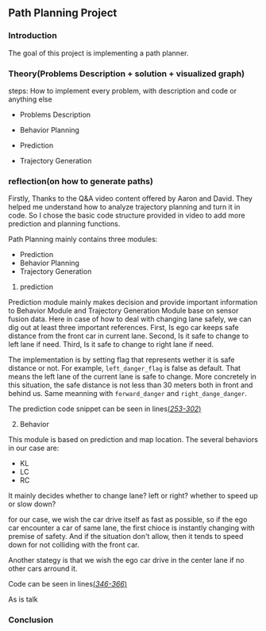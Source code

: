 ## Path Planning Project

### Introduction

The goal of this project is implementing a path planner.

### Theory(Problems Description + solution +  visualized graph)  
steps: How to implement every problem, with description and code or anything else

* Problems Description
  
* Behavior Planning

* Prediction

* Trajectory Generation

### reflection(on how to generate paths)
Firstly, Thanks to the Q&A video content offered by Aaron and David. They helped me understand how to analyze trajectory planning and turn it in code. So I chose the basic code structure provided in video to add more prediction and planning functions. 

Path Planning mainly contains three modules: 

* Prediction
* Behavior Planning
* Trajectory Generation

1. prediction
  
Prediction module mainly makes decision and provide important information to Behavior Module and Trajectory Generation Module base on sensor fusion data. Here in case of how to deal with changing lane safely, we can dig out at least three important references. First, Is ego car keeps safe distance from the front car in current lane.  Second, Is it safe to change to left lane if need. Third, Is it safe to change to right lane if need. 

The implementation is by setting flag that represents wether it is safe distance or not. For example, `left_danger_flag` 
is false as default. That means the left lane of the current lane is safe to change. More concretely in this situation, the safe distance is not less than 30 meters both in front and behind us. Same meanning with `forward_danger` and `right_dange_danger`.

The prediction code snippet can be seen in lines[(*253-302*)](./src/main.cpp#L253)

2. Behavior 

This module is based on prediction and map location. The several behaviors in our case are:
  * KL
  * LC
  * RC

It mainly decides whether to change lane? left or right? whether to speed up or slow down? 

for our case, we wish the car drive itself as fast as possible, so if the ego car encounter a car of same lane, the first chioce is instantly changing with premise of safety. And if the situation don't allow, then it tends to speed down for not colliding with the front car. 

Another stategy is that we wish the ego car drive in the center lane if no other cars arround it.

Code can be seen in lines[(*346-366*)](./src/main.cpp#346)

As is talk 


### Conclusion
